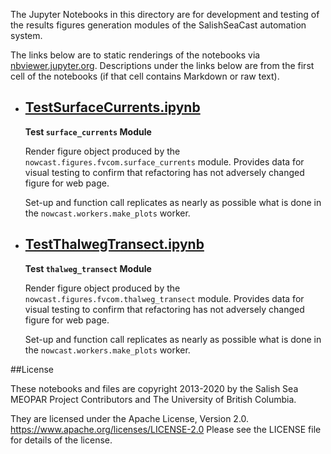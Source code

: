 The Jupyter Notebooks in this directory are for development and testing of
the results figures generation modules of the SalishSeaCast automation system.

The links below are to static renderings of the notebooks via
[nbviewer.jupyter.org](https://nbviewer.jupyter.org/).
Descriptions under the links below are from the first cell of the notebooks
(if that cell contains Markdown or raw text).

* ## [TestSurfaceCurrents.ipynb](https://nbviewer.jupyter.org/github/SalishSeaCast/SalishSeaNowcast/blob/master/research/TestSurfaceCurrents.ipynb)  
    
    **Test `surface_currents` Module**
    
    Render figure object produced by the `nowcast.figures.fvcom.surface_currents` module.
    Provides data for visual testing to confirm that refactoring has not adversely changed figure for web page.
    
    Set-up and function call replicates as nearly as possible what is done in the `nowcast.workers.make_plots` worker.

* ## [TestThalwegTransect.ipynb](https://nbviewer.jupyter.org/github/SalishSeaCast/SalishSeaNowcast/blob/master/research/TestThalwegTransect.ipynb)  
    
    **Test `thalweg_transect` Module**
    
    Render figure object produced by the `nowcast.figures.fvcom.thalweg_transect` module.
    Provides data for visual testing to confirm that refactoring has not adversely changed figure for web page.
    
    Set-up and function call replicates as nearly as possible what is done in the `nowcast.workers.make_plots` worker.


##License

These notebooks and files are copyright 2013-2020
by the Salish Sea MEOPAR Project Contributors
and The University of British Columbia.

They are licensed under the Apache License, Version 2.0.
https://www.apache.org/licenses/LICENSE-2.0
Please see the LICENSE file for details of the license.
